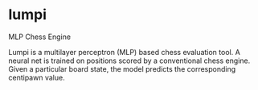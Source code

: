 # lumpi
MLP Chess Engine

Lumpi is a multilayer perceptron (MLP) based chess evaluation tool. A neural net is trained on positions scored by a
conventional chess engine. Given a particular board state, the model predicts the corresponding centipawn value.
